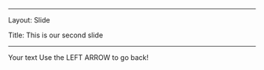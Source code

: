 ----------------------

Layout: Slide

Title: This is our second slide

-----------------------



Your text
Use the LEFT ARROW to go back!
